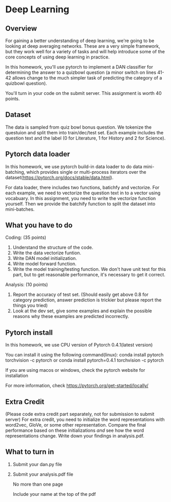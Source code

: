 Deep Learning 
=

Overview
--------

For gaining a better understanding of deep learning, we're going to be
looking at deep averaging networks.  These are a very simple
framework, but they work well for a variety of tasks and will help
introduce some of the core concepts of using deep learning in
practice.

In this homework, you'll use pytorch to implement a DAN classifier for determining the answer to a quizbowl question (a minor switch on lines 41-42 allows change to the much simpler task of predicting the category of a quizbowl question). 

You'll turn in your code on the submit server. This assignment is worth 40 points.

Dataset
----------------

The data is sampled from quiz bowl bonus question. We tokenize the questuion and split them into train/dec/test set.
Each example includes the question text and the label (0 for Literature, 1 for History and 2 for Science). 

Pytorch data loader
----------------

In this homework, we use pytorch build-in data loader to do data mini-batching, which provides single or multi-process iterators over the dataset(https://pytorch.org/docs/stable/data.html).

For data loader, there includes two functions, batichfy and vectorize. For each example, we need to vectorize the question text in to a vector using vocabuary. In this assignment, you need to write the vectorize function yourself. Then we provide the batchify function to split the dataset into mini-batches. 





What you have to do
----------------

Coding: (35 points)
1. Understand the structure of the code.
2. Write the data vectorize funtion.
3. Write DAN model initialization. 
4. Write model forward function.
5. Write the model training/testing function. We don't have unit test for this part, but to get reasonable performance, it's necessary to get it correct.

Analysis: (10 points)
1. Report the accuracy of test set. (Should easily get above 0.8 for category prediction, answer prediction is trickier but please report the things you tried)
2. Look at the dev set, give some examples and explain the possible reasons why these examples are predicted incorrectly. 


Pytorch install
----------------
In this homework, we use CPU version of Pytorch 0.4.1(latest version)

You can install it using the following command(linux):
conda install pytorch torchvision -c pytorch or conda install pytorch=0.4.1 torchvision -c pytorch

If you are using macos or windows, check the pytorch website for installation



For more information, check
https://pytorch.org/get-started/locally/

Extra Credit
----------------

(Please code extra credit part separately, not for submission to submit server) For extra credit, you need to initialize the word representations with word2vec,
GloVe, or some other representation.  Compare the final performance
based on these initializations *and* see how the word representations
change. Write down your findings in analysis.pdf.

What to turn in 
----------------

1. Submit your dan.py file
2. Submit your analysis.pdf file 

    No more than one page 
    
    Include your name at the top of the pdf
